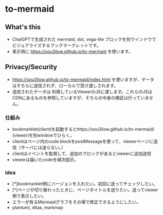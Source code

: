 # to-mermaid

## What's this
- ChatGPTで生成された mermaid, dot, vega-lite ブロックを別ウインドウでビジュアライズするブックマークレットです。
- 表示用に https://sou3ilow.github.io/to-mermaid を使います。

## Privacy/Security
-  https://sou3ilow.github.io/to-mermaid/index.html を使いますが、データはそちらに送信されず、ローカルで受け渡しされます。
-  送信されたデータは 利用しているViewerのJSに渡します。これらのJSはCDNにあるものを参照していますが、そちらの中身の検証は行っていません。

### 仕組み

- bookmarklet(client)を起動するとhttps://sou3ilow.github.io/to-mermaid/ (viewer)を別windowでひらく。
- clientはページ内のcode blockをpostMessageを使って、viewerページに送信（サーバには送らない。）
- clientはイベントを監視して、追加のブロックがあるとviewerに追加送信
- viewerは届いたcodeを順次図示。

### idea

- [*]bookmarklet側にバージョンを入れたい。初回に送ってチェックしたい。
- [*]ページが切り替わったときに、ページタイトルを送りたい。送ってviewer側で表示したい。
- エラーが有るMermaidグラフをその場で修正できるようにしたい。
- plantuml, ditaa, markmap
